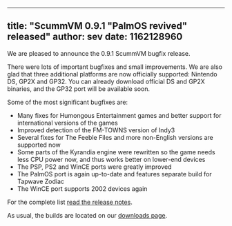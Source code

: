 
---
title: "ScummVM 0.9.1 \"PalmOS revived\" released"
author: sev
date: 1162128960
---

We are pleased to announce the 0.9.1 ScummVM bugfix release.

There were lots of important bugfixes and small improvements. We are also glad that three additional platforms are now officially supported: Nintendo DS, GP2X and GP32. You can already download official DS and GP2X binaries, and the GP32 port will be available soon.

Some of the most significant bugfixes are:

*   Many fixes for Humongous Entertainment games and better support for international versions of the games
*   Improved detection of the FM-TOWNS version of Indy3
*   Several fixes for The Feeble Files and more non-English versions are supported now
*   Some parts of the Kyrandia engine were rewritten so the game needs less CPU power now, and thus works better on lower-end devices
*   The PSP, PS2 and WinCE ports were greatly improved
*   The PalmOS port is again up-to-date and features separate build for Tapwave Zodiac
*   The WinCE port supports 2002 devices again

For the complete list [read the release notes](/frs/scummvm/0.9.0/ReleaseNotes).

As usual, the builds are located on our [downloads page](/downloads/).
